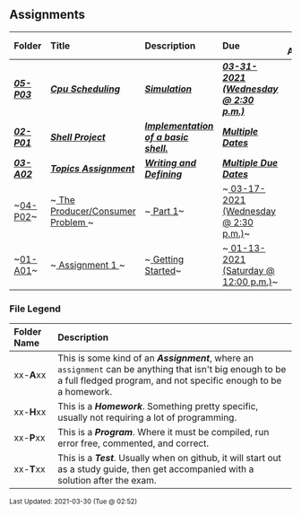 ## Assignments

| Folder | Title | Description | Due | Still Available |
|:------|:------|:------|:------|:-----:|
| ***<a href="https://github.com/rugbyprof/5143-Operating-Systems/tree/master/Assignments/05-P03">05-P03</a>*** | ***<a href="https://github.com/rugbyprof/5143-Operating-Systems/tree/master/Assignments/05-P03"> Cpu Scheduling </a>*** | ***<a href="https://github.com/rugbyprof/5143-Operating-Systems/tree/master/Assignments/05-P03"> Simulation</a>*** | ***<a href="https://github.com/rugbyprof/5143-Operating-Systems/tree/master/Assignments/05-P03"> 03-31-2021 (Wednesday @ 2:30 p.m.)</a>*** | <img src="https://cs.msutexas.edu/~griffin/zcloud/zcloud-files/traffic_light_yellow_side.png" width="40"> |
| ***<a href="https://github.com/rugbyprof/5143-Operating-Systems/tree/master/Assignments/02-P01">02-P01</a>*** | ***<a href="https://github.com/rugbyprof/5143-Operating-Systems/tree/master/Assignments/02-P01"> Shell Project </a>*** | ***<a href="https://github.com/rugbyprof/5143-Operating-Systems/tree/master/Assignments/02-P01"> Implementation of a basic shell.</a>*** | ***<a href="https://github.com/rugbyprof/5143-Operating-Systems/tree/master/Assignments/02-P01"> Multiple Dates</a>*** | <img src="https://cs.msutexas.edu/~griffin/zcloud/zcloud-files/traffic_light_blank_side.png" width="40"> |
| ***<a href="https://github.com/rugbyprof/5143-Operating-Systems/tree/master/Assignments/03-A02">03-A02</a>*** | ***<a href="https://github.com/rugbyprof/5143-Operating-Systems/tree/master/Assignments/03-A02"> Topics Assignment </a>*** | ***<a href="https://github.com/rugbyprof/5143-Operating-Systems/tree/master/Assignments/03-A02"> Writing and Defining</a>*** | ***<a href="https://github.com/rugbyprof/5143-Operating-Systems/tree/master/Assignments/03-A02"> Multiple Due Dates</a>*** | <img src="https://cs.msutexas.edu/~griffin/zcloud/zcloud-files/traffic_light_blank_side.png" width="40"> |
| ~<a href="https://github.com/rugbyprof/5143-Operating-Systems/tree/master/Assignments/04-P02">04-P02</a>~ | ~<a href="https://github.com/rugbyprof/5143-Operating-Systems/tree/master/Assignments/04-P02"> The Producer/Consumer Problem </a>~ | ~<a href="https://github.com/rugbyprof/5143-Operating-Systems/tree/master/Assignments/04-P02"> Part 1</a>~ | ~<a href="https://github.com/rugbyprof/5143-Operating-Systems/tree/master/Assignments/04-P02"> 03-17-2021 (Wednesday @ 2:30 p.m.)</a>~ | <img src="https://cs.msutexas.edu/~griffin/zcloud/zcloud-files/traffic_light_red_side.png" width="40"> |
| ~<a href="https://github.com/rugbyprof/5143-Operating-Systems/tree/master/Assignments/01-A01">01-A01</a>~ | ~<a href="https://github.com/rugbyprof/5143-Operating-Systems/tree/master/Assignments/01-A01"> Assignment 1 </a>~ | ~<a href="https://github.com/rugbyprof/5143-Operating-Systems/tree/master/Assignments/01-A01"> Getting Started</a>~ | ~<a href="https://github.com/rugbyprof/5143-Operating-Systems/tree/master/Assignments/01-A01"> 01-13-2021 (Saturday @ 12:00 p.m.)</a>~ | <img src="https://cs.msutexas.edu/~griffin/zcloud/zcloud-files/traffic_light_red_side.png" width="40"> |

### File Legend

| Folder Name | Description |
|:-----------|:-------------|
|xx-**A**xx | This is some kind of an ***Assignment***, where an `assignment` can be anything that isn't big enough to be a full fledged program, and not specific enough to be a homework. |
|xx-**H**xx | This is a ***Homework***. Something pretty specific, usually not requiring a lot of programming. |
|xx-**P**xx | This is a ***Program***. Where it must be compiled, run error free, commented, and correct. |
|xx-**T**xx | This is a ***Test***. Usually when on github, it will start out as a study guide, then get accompanied with a solution after the exam. |

<sup>Last Updated: 2021-03-30 (Tue @ 02:52)</sup>